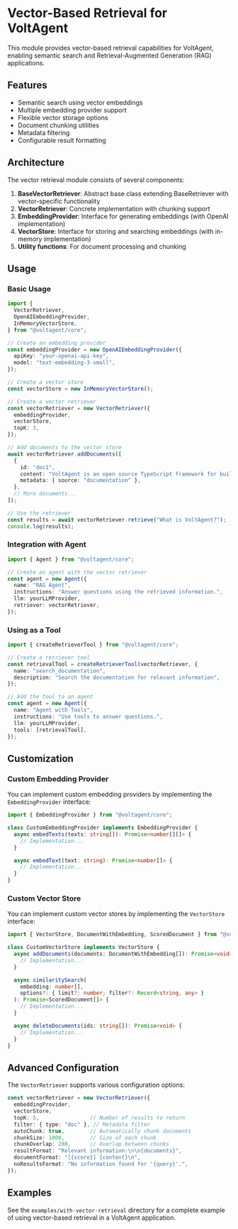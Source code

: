 # Vector-Based Retrieval for VoltAgent

This module provides vector-based retrieval capabilities for VoltAgent, enabling semantic search and Retrieval-Augmented Generation (RAG) applications.

## Features

- Semantic search using vector embeddings
- Multiple embedding provider support
- Flexible vector storage options
- Document chunking utilities
- Metadata filtering
- Configurable result formatting

## Architecture

The vector retrieval module consists of several components:

1. **BaseVectorRetriever**: Abstract base class extending BaseRetriever with vector-specific functionality
2. **VectorRetriever**: Concrete implementation with chunking support
3. **EmbeddingProvider**: Interface for generating embeddings (with OpenAI implementation)
4. **VectorStore**: Interface for storing and searching embeddings (with in-memory implementation)
5. **Utility functions**: For document processing and chunking

## Usage

### Basic Usage

```typescript
import {
  VectorRetriever,
  OpenAIEmbeddingProvider,
  InMemoryVectorStore,
} from "@voltagent/core";

// Create an embedding provider
const embeddingProvider = new OpenAIEmbeddingProvider({
  apiKey: "your-openai-api-key",
  model: "text-embedding-3-small",
});

// Create a vector store
const vectorStore = new InMemoryVectorStore();

// Create a vector retriever
const vectorRetriever = new VectorRetriever({
  embeddingProvider,
  vectorStore,
  topK: 3,
});

// Add documents to the vector store
await vectorRetriever.addDocuments([
  {
    id: "doc1",
    content: "VoltAgent is an open source TypeScript framework for building AI agents.",
    metadata: { source: "documentation" },
  },
  // More documents...
]);

// Use the retriever
const results = await vectorRetriever.retrieve("What is VoltAgent?");
console.log(results);
```

### Integration with Agent

```typescript
import { Agent } from "@voltagent/core";

// Create an agent with the vector retriever
const agent = new Agent({
  name: "RAG Agent",
  instructions: "Answer questions using the retrieved information.",
  llm: yourLLMProvider,
  retriever: vectorRetriever,
});
```

### Using as a Tool

```typescript
import { createRetrieverTool } from "@voltagent/core";

// Create a retriever tool
const retrievalTool = createRetrieverTool(vectorRetriever, {
  name: "search_documentation",
  description: "Search the documentation for relevant information",
});

// Add the tool to an agent
const agent = new Agent({
  name: "Agent with Tools",
  instructions: "Use tools to answer questions.",
  llm: yourLLMProvider,
  tools: [retrievalTool],
});
```

## Customization

### Custom Embedding Provider

You can implement custom embedding providers by implementing the `EmbeddingProvider` interface:

```typescript
import { EmbeddingProvider } from "@voltagent/core";

class CustomEmbeddingProvider implements EmbeddingProvider {
  async embedTexts(texts: string[]): Promise<number[][]> {
    // Implementation...
  }

  async embedText(text: string): Promise<number[]> {
    // Implementation...
  }
}
```

### Custom Vector Store

You can implement custom vector stores by implementing the `VectorStore` interface:

```typescript
import { VectorStore, DocumentWithEmbedding, ScoredDocument } from "@voltagent/core";

class CustomVectorStore implements VectorStore {
  async addDocuments(documents: DocumentWithEmbedding[]): Promise<void> {
    // Implementation...
  }

  async similaritySearch(
    embedding: number[],
    options?: { limit?: number; filter?: Record<string, any> }
  ): Promise<ScoredDocument[]> {
    // Implementation...
  }

  async deleteDocuments(ids: string[]): Promise<void> {
    // Implementation...
  }
}
```

## Advanced Configuration

The `VectorRetriever` supports various configuration options:

```typescript
const vectorRetriever = new VectorRetriever({
  embeddingProvider,
  vectorStore,
  topK: 5,                // Number of results to return
  filter: { type: "doc" }, // Metadata filter
  autoChunk: true,        // Automatically chunk documents
  chunkSize: 1000,        // Size of each chunk
  chunkOverlap: 200,      // Overlap between chunks
  resultFormat: "Relevant information:\n\n{documents}",
  documentFormat: "[{score}] {content}\n",
  noResultsFormat: "No information found for '{query}'.",
});
```

## Examples

See the `examples/with-vector-retrieval` directory for a complete example of using vector-based retrieval in a VoltAgent application.

